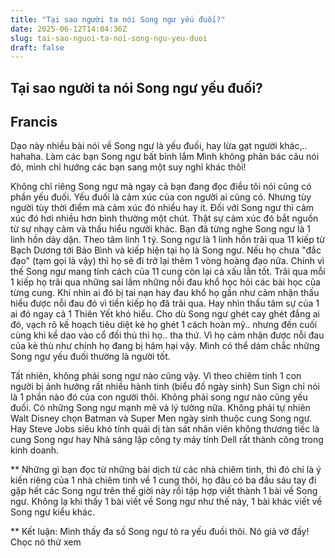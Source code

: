 ```yaml
---
title: "Tại sao người ta nói Song ngư yếu đuối?"
date: 2025-06-12T14:04:36Z
slug: tai-sao-nguoi-ta-noi-song-ngu-yeu-duoi
draft: false
---
```


## Tại sao người ta nói Song ngư yếu đuối?

## Francis

Dạo này nhiều bài nói về Song ngư là yếu đuối, hay lừa gạt người khác,.. hahaha.
Làm các bạn Song ngư bất bình lắm 
Mình không phản bác câu nói đó, mình chỉ hướng các bạn sang một suy nghỉ khác thôi!
 
Không chỉ riêng Song ngư mà ngay cả bạn đang đọc điều tôi nói cũng có phần yếu đuối. Yếu đuối là cảm xúc của con người ai cũng có. Nhưng tùy người tùy thời điểm mà cảm xúc đó nhiều hay ít. Đối với Song ngư thì cảm xúc đó hơi nhiều hơn bình thường một chút.
Thật sự cảm xúc đó bắt nguồn từ sự nhạy cảm và thấu hiểu người khác.
Bạn đã từng nghe Song ngư là 1 linh hồn dày dặn. Theo tâm linh 1 tý. Song ngư là 1 linh hồn trãi qua 11 kiếp từ Bạch Dương tới Bảo Bình và kiếp hiện tại họ là Song ngư. Nếu họ chưa "đắc đạo" (tạm gọi là vậy) thì họ sẽ đi trở lại thêm 1 vòng hoàng đạo nữa. Chính vì thế Song ngư mang tính cách của 11 cung còn lại cả xấu lẫn tốt.
Trãi qua mỗi 1 kiếp họ trãi qua những sai lầm những nỗi đau khổ học hỏi các bài học của từng cung.
Khi nhìn ai đó bị tai nạn hay đau khổ họ gần như cảm nhận thấu hiểu được nỗi đau đó vì tiền kiếp họ đã trãi qua.
Hay nhìn thấu tâm sự của 1 ai đó ngay cả 1 Thiên Yết khó hiểu.
Cho dù Song ngư ghét cay ghét đắng ai đó, vạch rõ kế hoạch tiêu diệt kẻ họ ghét 1 cách hoàn mỹ.. nhưng đến cuối cùng khi kề dao vào cổ đối thủ thì họ.. tha thứ. Vì họ cảm nhận được nỗi đau của kẻ thù như chính họ đang bị hãm hại vậy.
Mình có thể dám chắc những Song ngư yếu đuối thường là người tốt.
 
Tất nhiên, không phải song ngư nào cũng vậy.
Vì theo chiêm tinh 1 con người bị ảnh hưởng rất nhiều hành tinh (biểu đồ ngày sinh) Sun Sign chỉ nói là 1 phần nào đó của con người thôi. Không phải song ngư nào cũng yếu đuối. Có những Song ngư mạnh mẽ và lý tưởng nữa. Không phải tự nhiên Walt Disney chọn Batman và Super Men ngày sinh thuộc cung Song ngư. Hay Steve Jobs siêu khó tính quái dị tàn sát nhân viên không thương tiếc là cung Song ngư hay Nhà sáng lập công ty máy tính Dell rất thành công trong kinh doanh.
 
** Những gì bạn đọc từ những bài dịch từ các nhà chiêm tinh, thì đó chỉ là ý kiến riêng của 1 nhà chiêm tinh về 1 cung thôi, họ đâu có ba đầu sáu tay đi gặp hết các Song ngư trên thế giời này rồi tập hợp viết thành 1 bài về Song ngư.
Không lạ khi thấy 1 bài viết về Song ngư như thế này, 1 bài khác viết về Song ngư kiểu khác.
 
** Kết luận: Mình thấy đa số Song ngư tỏ ra yếu đuối thôi. Nó giả vờ đấy! Chọc nó thử xem